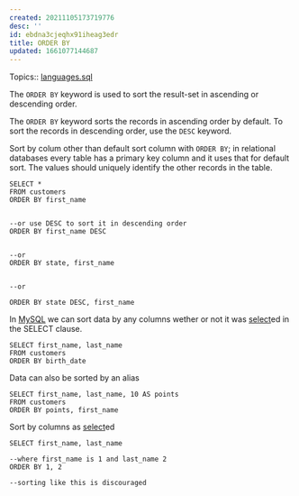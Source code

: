 ```yaml
---
created: 20211105173719776
desc: ''
id: ebdna3cjeqhx91iheag3edr
title: ORDER BY
updated: 1661077144687
---
```

   
Topics::  [languages.sql](../devlog/languages.sql.md)   
   
The `ORDER BY` keyword is used to sort the result-set in ascending or descending order.   
   
The `ORDER BY` keyword sorts the records in ascending order by default. To sort the records in descending order, use the `DESC` keyword.   
   
Sort by colum other than default sort column with `ORDER BY`; in relational databases every table has a primary key column and it uses that for default sort. The values should uniquely identify the other records in the table.   
   
    SELECT *   
    FROM customers   
    ORDER BY first_name   
   
   
    --or use DESC to sort it in descending order   
    ORDER BY first_name DESC   
   
   
    --or   
    ORDER BY state, first_name   
   
   
    --or   
   
    ORDER BY state DESC, first_name   
   
In [MySQL](../devlog/mysql.md) we can sort data by any columns wether or not it was [select](../devlog/select.md)ed in the SELECT clause.   
   
    SELECT first_name, last_name   
    FROM customers   
    ORDER BY birth_date   
   
Data can also be sorted by an alias   
   
    SELECT first_name, last_name, 10 AS points   
    FROM customers   
    ORDER BY points, first_name   
   
Sort by columns as [select](../devlog/select.md)ed   
   
    SELECT first_name, last_name   
   
    --where first_name is 1 and last_name 2   
    ORDER BY 1, 2   
   
    --sorting like this is discouraged
